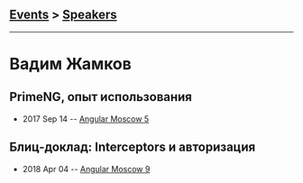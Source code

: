 ## [Events](../README.md) > [Speakers](../speakers.md)
---

# Вадим Жамков

## PrimeNG, опыт использования
- 2017 Sep 14 -- [Angular Moscow 5](https://youtu.be/jNsr_CaTavY)    
## Блиц-доклад: Interceptors и авторизация
- 2018 Apr 04 -- [Angular Moscow 9](https://youtu.be/Y1Ld929dYq8)    
